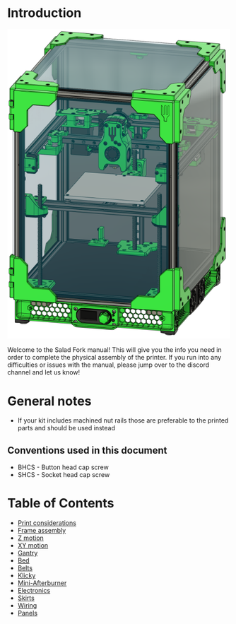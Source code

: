 # Introduction

![](images/whole_printer_small.png)    

Welcome to the Salad Fork manual! This will give you the info you need in order to complete the physical assembly of the printer. If you run into any difficulties or issues with the manual, please jump over to the discord channel and let us know!
# General notes
* If your kit includes machined nut rails those are preferable to the printed parts and should be used instead

## Conventions used in this document
* BHCS - Button head cap screw
* SHCS - Socket head cap screw

# Table of Contents
- [Print considerations](what_to_print.md)
- [Frame assembly](frame_assembly.md)
- [Z motion](z_motion.md)
- [XY motion](xy_motion.md)
- [Gantry](gantry.md)
- [Bed](bed.md)
- [Belts](belts.md)
- [Klicky](klicky.md)
- [Mini-Afterburner](mini-ab.md)
- [Electronics](electronics.md)
- [Skirts](skirts.md)
- [Wiring](wiring.md)
- [Panels](panels.md)